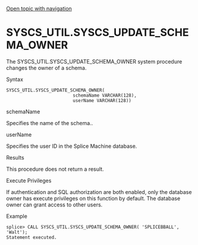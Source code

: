 [Open topic with navigation](../../../index.html#Shared/SQLReference/BuiltInSysProcs/UpdateSchemaOwner.html)

<a href="" id="BuiltInSysProcs.SetUserAccess"></a>[]()SYSCS\_UTIL.SYSCS\_UPDATE\_SCHEMA\_OWNER
==============================================================================================

The SYSCS\_UTIL.SYSCS\_UPDATE\_SCHEMA\_OWNER system procedure changes the owner of a schema.

Syntax

``` FcnSyntax
SYSCS_UTIL.SYSCS_UPDATE_SCHEMA_OWNER(
                         schemaName VARCHAR(128),
                         userName VARCHAR(128))
```

schemaName

Specifies the name of the schema..

userName

Specifies the user ID in the Splice Machine database.

Results

This procedure does not return a result.

Execute Privileges

If authentication and SQL authorization are both enabled, only the database owner has execute privileges on this function by default. The database owner can grant access to other users.

Example

``` Example
splice> CALL SYSCS_UTIL.SYSCS_UPDATE_SCHEMA_OWNER( 'SPLICEBBALL', 'Walt');
Statement executed.
```

 


